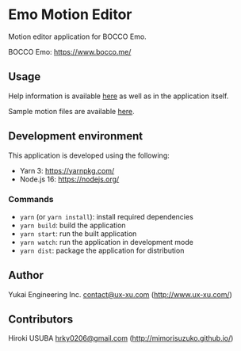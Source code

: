 # Emo Motion Editor

Motion editor application for BOCCO Emo.

BOCCO Emo: https://www.bocco.me/


## Usage

Help information is available [here](help) as well as in the application itself.

Sample motion files are available [here](sample).


## Development environment

This application is developed using the following:
- Yarn 3: https://yarnpkg.com/
- Node.js 16: https://nodejs.org/

### Commands

- `yarn` (or `yarn install`): install required dependencies
- `yarn build`: build the application
- `yarn start`: run the built application
- `yarn watch`: run the application in development mode
- `yarn dist`: package the application for distribution


## Author

Yukai Engineering Inc. <contact@ux-xu.com> (http://www.ux-xu.com/)


## Contributors

Hiroki USUBA <hrky0206@gmail.com> (http://mimorisuzuko.github.io/)
